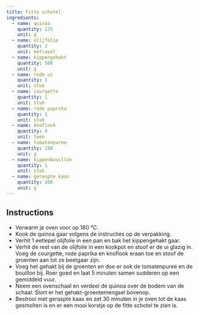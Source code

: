 ```yaml
---
title: Fitte schotel
ingredients:
  - name: quinoa
    quantity: 125
    unit: g
  - name: olijfolie
    quantity: 2
    unit: eetlepel
  - name: kippengehakt
    quantity: 500
    unit: g
  - name: rode ui
    quantity: 1
    unit: stuk
  - name: courgette
    quantity: 1
    unit: stuk
  - name: rode paprika
    quantity: 1
    unit: stuk
  - name: knoflook
    quantity: 4
    unit: teen
  - name: tomatenpuree
    quantity: 150
    unit: g
  - name: kippenbouillon
    quantity: 1
    unit: stuk
  - name: geraspte kaas
    quantity: 200
    unit: g
---
```


<Recipe />

## Instructions
  - Verwarm je oven voor op 180 °C.
  - Kook de quinoa gaar volgens de instructies op de verpakking.
  - Verhit 1 eetlepel olijfolie in een pan en bak het kippengehakt gaar.
  - Verhit de rest van de olijfolie in een kookpot en stoof er de ui glazig in. Voeg de courgette, rode paprika en knoflook eraan toe en stoof de groenten aan tot ze beetgaar zijn.
  - Voeg het gehakt bij de groenten en doe er ook de tomatenpuree en de bouillon bij. Roer goed en laat 5 minuten samen sudderen op een gemiddeld vuur.
  - Neem een ovenschaal en verdeel de quinoa over de bodem van de schaal. Stort er het gehakt-groentemengsel bovenop.
  - Bestrooi met geraspte kaas en zet 30 minuten in je oven tot de kaas gesmolten is en er een mooi korstje op de fitte schotel te zien is.
